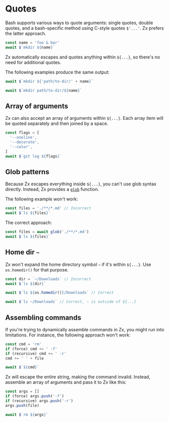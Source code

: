 # Quotes

Bash supports various ways to quote arguments: single quotes, double quotes, and a bash-specific method using C-style
quotes `$'...'`. Zx prefers the latter approach.

```js
const name = 'foo & bar'
await $`mkdir ${name}`
```

Zx automatically escapes and quotes anything within `${...}`, so there's no need for additional quotes.

The following examples produce the same output:

```js
await $`mkdir ${'path/to-dir/' + name}`
```

```js
await $`mkdir path/to-dir/${name}`
```

## Array of arguments

Zx can also accept an array of arguments within `${...}`. Each array item will be quoted separately and then joined by a
space.

```js
const flags = [
  '--oneline',
  '--decorate',
  '--color',
]
await $`git log ${flags}`
```

## Glob patterns

Because Zx escapes everything inside `${...}`, you can't use glob syntax directly. Instead, Zx provides 
a [`glob`](api.md#glob) function.

The following example won't work:

```js
const files = './**/*.md' // Incorrect
await $`ls ${files}`
```

The correct approach:

```js
const files = await glob('./**/*.md')
await $`ls ${files}`
```

## Home dir `~`

Zx won't expand the home directory symbol `~` if it's within `${...}`. Use `os.homedir()` for that purpose.

```js
const dir = `~/Downloads` // Incorrect
await $`ls ${dir}`
```

```js
await $`ls ${os.homedir()}/Downloads` // Correct
```

```js
await $`ls ~/Downloads` // Correct, ~ is outside of ${...}
```

## Assembling commands

If you're trying to dynamically assemble commands in Zx, you might run into limitations. For instance, the following
approach won't work:

```js
const cmd = 'rm'
if (force) cmd += ' -f'
if (recursive) cmd += ' -r'
cmd += ' ' + file

await $`${cmd}`
```

Zx will escape the entire string, making the command invalid. Instead, assemble an array of arguments and pass it to Zx
like this:

```js
const args = []
if (force) args.push('-f')
if (recursive) args.push('-r')
args.push(file)

await $`rm ${args}`
```
